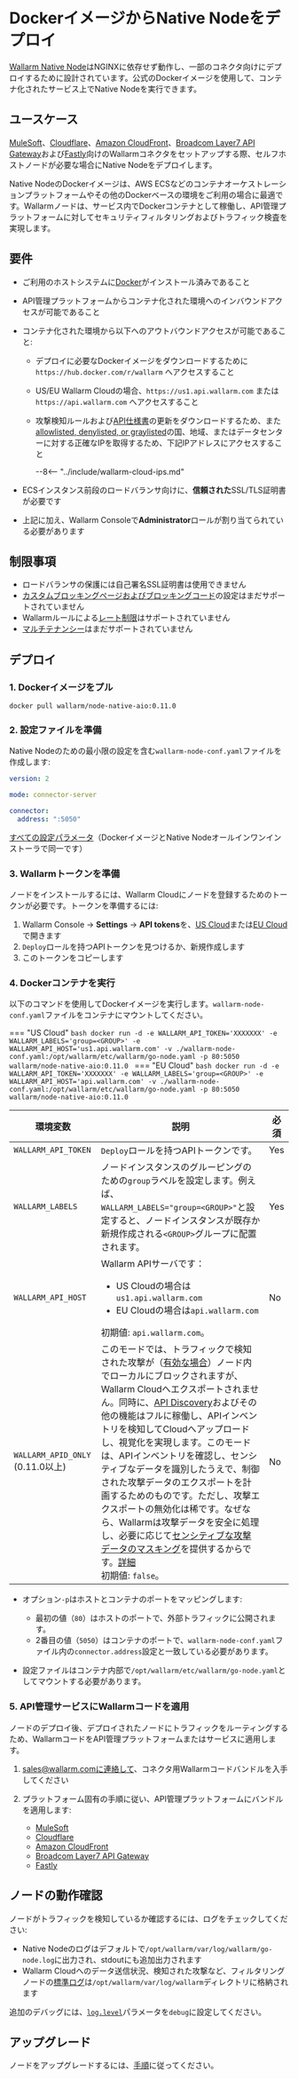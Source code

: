 [api-spec-enforcement-docs]:             ../../api-specification-enforcement/overview.md
[ip-list-docs]:                          ../../user-guides/ip-lists/overview.md
[ptrav-attack-docs]:                     ../../attacks-vulns-list.md#path-traversal
[attacks-in-ui-image]:                   ../../images/admin-guides/test-attacks-quickstart.png
[filtration-mode-docs]:                  ../../admin-en/configure-wallarm-mode.md
[se-connector-setup-img]:                ../../images/waf-installation/se-connector-setup.png
[ip-list-docs]:                          ../../user-guides/ip-lists/overview.md
[api-token]:                             ../../user-guides/settings/api-tokens.md
[api-spec-enforcement-docs]:             ../../api-specification-enforcement/overview.md
[self-hosted-connector-node-helm-conf]:  ../connectors/self-hosted-node-conf/helm-chart.md

# DockerイメージからNative Nodeをデプロイ

[Wallarm Native Node](../nginx-native-node-internals.md)はNGINXに依存せず動作し、一部のコネクタ向けにデプロイするために設計されています。公式のDockerイメージを使用して、コンテナ化されたサービス上でNative Nodeを実行できます。

## ユースケース

[MuleSoft](../connectors/mulesoft.md)、[Cloudflare](../connectors/cloudflare.md)、[Amazon CloudFront](../connectors/aws-lambda.md)、[Broadcom Layer7 API Gateway](../connectors/layer7-api-gateway.md)および[Fastly](../connectors/fastly.md)向けのWallarmコネクタをセットアップする際、セルフホストノードが必要な場合にNative Nodeをデプロイします。

Native NodeのDockerイメージは、AWS ECSなどのコンテナオーケストレーションプラットフォームやその他のDockerベースの環境をご利用の場合に最適です。Wallarmノードは、サービス内でDockerコンテナとして稼働し、API管理プラットフォームに対してセキュリティフィルタリングおよびトラフィック検査を実現します。

## 要件

* ご利用のホストシステムに[Docker](https://docs.docker.com/engine/install/)がインストール済みであること
* API管理プラットフォームからコンテナ化された環境へのインバウンドアクセスが可能であること
* コンテナ化された環境から以下へのアウトバウンドアクセスが可能であること:

    * デプロイに必要なDockerイメージをダウンロードするために `https://hub.docker.com/r/wallarm` へアクセスすること
    * US/EU Wallarm Cloudの場合、`https://us1.api.wallarm.com` または `https://api.wallarm.com` へアクセスすること
    * 攻撃検知ルールおよび[API仕様書][api-spec-enforcement-docs]の更新をダウンロードするため、また[allowlisted, denylisted, or graylisted][ip-list-docs]の国、地域、またはデータセンターに対する正確なIPを取得するため、下記IPアドレスにアクセスすること

        --8<-- "../include/wallarm-cloud-ips.md"
* ECSインスタンス前段のロードバランサ向けに、**信頼された**SSL/TLS証明書が必要です
* 上記に加え、Wallarm Consoleで**Administrator**ロールが割り当てられている必要があります

## 制限事項

* ロードバランサの保護には自己署名SSL証明書は使用できません
* [カスタムブロッキングページおよびブロッキングコード](../../admin-en/configuration-guides/configure-block-page-and-code.md)の設定はまだサポートされていません
* Wallarmルールによる[レート制限](../../user-guides/rules/rate-limiting.md)はサポートされていません
* [マルチテナンシー](../multi-tenant/overview.md)はまだサポートされていません

## デプロイ

### 1. Dockerイメージをプル

```
docker pull wallarm/node-native-aio:0.11.0
```

### 2. 設定ファイルを準備

Native Nodeのための最小限の設定を含む`wallarm-node-conf.yaml`ファイルを作成します:

```yaml
version: 2

mode: connector-server

connector:
  address: ":5050"
```

[すべての設定パラメータ](all-in-one-conf.md)（DockerイメージとNative Nodeオールインワンインストーラで同一です）

### 3. Wallarmトークンを準備

ノードをインストールするには、Wallarm Cloudにノードを登録するためのトークンが必要です。トークンを準備するには:

1. Wallarm Console → **Settings** → **API tokens**を、[US Cloud](https://us1.my.wallarm.com/settings/api-tokens)または[EU Cloud](https://my.wallarm.com/settings/api-tokens)で開きます
1. `Deploy`ロールを持つAPIトークンを見つけるか、新規作成します
1. このトークンをコピーします

### 4. Dockerコンテナを実行

以下のコマンドを使用してDockerイメージを実行します。`wallarm-node-conf.yaml`ファイルをコンテナにマウントしてください。

=== "US Cloud"
    ```bash
    docker run -d -e WALLARM_API_TOKEN='XXXXXXX' -e WALLARM_LABELS='group=<GROUP>' -e WALLARM_API_HOST='us1.api.wallarm.com' -v ./wallarm-node-conf.yaml:/opt/wallarm/etc/wallarm/go-node.yaml -p 80:5050 wallarm/node-native-aio:0.11.0
    ```
=== "EU Cloud"
    ```bash
    docker run -d -e WALLARM_API_TOKEN='XXXXXXX' -e WALLARM_LABELS='group=<GROUP>' -e WALLARM_API_HOST='api.wallarm.com' -v ./wallarm-node-conf.yaml:/opt/wallarm/etc/wallarm/go-node.yaml -p 80:5050 wallarm/node-native-aio:0.11.0
    ```

環境変数 | 説明 | 必須
--- | ---- | ----
`WALLARM_API_TOKEN` | `Deploy`ロールを持つAPIトークンです。 | Yes
`WALLARM_LABELS` | ノードインスタンスのグルーピングのための`group`ラベルを設定します。例えば、<br>`WALLARM_LABELS="group=<GROUP>"`と設定すると、ノードインスタンスが既存か新規作成される`<GROUP>`グループに配置されます。 | Yes
`WALLARM_API_HOST` | Wallarm APIサーバです：<ul><li>US Cloudの場合は`us1.api.wallarm.com`</li><li>EU Cloudの場合は`api.wallarm.com`</li></ul>初期値: `api.wallarm.com`。 | No
`WALLARM_APID_ONLY` (0.11.0以上) | このモードでは、トラフィックで検知された攻撃が（[有効な場合](../../admin-en/configure-wallarm-mode.md#available-filtration-modes)）ノード内でローカルにブロックされますが、Wallarm Cloudへエクスポートされません。同時に、[API Discovery](../../api-discovery/overview.md)およびその他の機能はフルに稼働し、APIインベントリを検知してCloudへアップロードし、視覚化を実現します。このモードは、APIインベントリを確認し、センシティブなデータを識別したうえで、制御された攻撃データのエクスポートを計画するためのものです。ただし、攻撃エクスポートの無効化は稀です。なぜなら、Wallarmは攻撃データを安全に処理し、必要に応じて[センシティブな攻撃データのマスキング](../../user-guides/rules/sensitive-data-rule.md)を提供するからです。[詳細](../../installation/native-node/all-in-one.md#apid-only-mode)<br>初期値: `false`。 | No

* オプション`-p`はホストとコンテナのポートをマッピングします:

    * 最初の値（`80`）はホストのポートで、外部トラフィックに公開されます。
    * 2番目の値（`5050`）はコンテナのポートで、`wallarm-node-conf.yaml`ファイル内の`connector.address`設定と一致している必要があります。
* 設定ファイルはコンテナ内部で`/opt/wallarm/etc/wallarm/go-node.yaml`としてマウントする必要があります。

### 5. API管理サービスにWallarmコードを適用

ノードのデプロイ後、デプロイされたノードにトラフィックをルーティングするため、WallarmコードをAPI管理プラットフォームまたはサービスに適用します。

1. sales@wallarm.comに連絡して、コネクタ用Wallarmコードバンドルを入手してください
1. プラットフォーム固有の手順に従い、API管理プラットフォームにバンドルを適用します:

    * [MuleSoft](../connectors/mulesoft.md#2-obtain-and-upload-the-wallarm-policy-to-mulesoft-exchange)
    * [Cloudflare](../connectors/cloudflare.md#2-obtain-and-deploy-the-wallarm-worker-code)
    * [Amazon CloudFront](../connectors/aws-lambda.md#2-obtain-and-deploy-the-wallarm-lambdaedge-functions)
    * [Broadcom Layer7 API Gateway](../connectors/layer7-api-gateway.md#2-add-the-nodes-ssltls-certificate-to-the-policy-manager)
    * [Fastly](../connectors/fastly.md#2-deploy-wallarm-code-on-fastly)

## ノードの動作確認

ノードがトラフィックを検知しているか確認するには、ログをチェックしてください:

* Native Nodeのログはデフォルトで`/opt/wallarm/var/log/wallarm/go-node.log`に出力され、stdoutにも追加出力されます
* Wallarm Cloudへのデータ送信状況、検知された攻撃など、フィルタリングノードの[標準ログ](../../admin-en/configure-logging.md)は`/opt/wallarm/var/log/wallarm`ディレクトリに格納されます

追加のデバッグには、[`log.level`](all-in-one-conf.md#loglevel)パラメータを`debug`に設定してください。

## アップグレード

ノードをアップグレードするには、[手順](../../updating-migrating/native-node/docker-image.md)に従ってください。